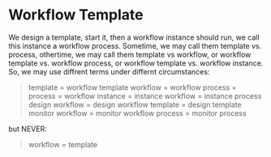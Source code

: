 # Workflow Template

We design a template, start it, then a workflow instance should run, we call this instance a workflow process. Sometime, we may call them template vs. process, othertime, we may call them template vs workflow, or workflow template vs. workflow process, or workflow template vs. workflow instance. So, we may use diffrent terms under differnt circumstances:

> template = workflow template
> workflow = workflow process = process = workflow instance = instance workflow = instance process
> design workflow = design workflow template = design template
> monitor workflow = monitor workflow process = monitor process

but NEVER:

> workflow = template
